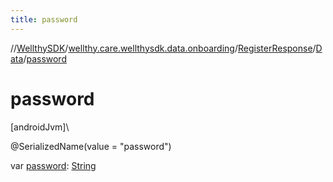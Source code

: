 ```yaml
---
title: password
---
```

//[WellthySDK](../../../../index.html)/[wellthy.care.wellthysdk.data.onboarding](../../index.html)/[RegisterResponse](../index.html)/[Data](index.html)/[password](password.html)



# password



[androidJvm]\




@SerializedName(value = "password")



var [password](password.html): [String](https://kotlinlang.org/api/latest/jvm/stdlib/kotlin/-string/index.html)





